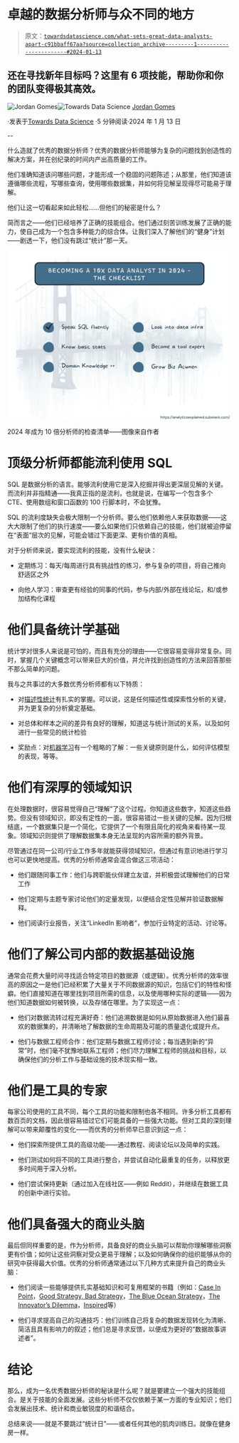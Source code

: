 # 卓越的数据分析师与众不同的地方

> 原文：[`towardsdatascience.com/what-sets-great-data-analysts-apart-c91bbaff67aa?source=collection_archive---------1-----------------------#2024-01-13`](https://towardsdatascience.com/what-sets-great-data-analysts-apart-c91bbaff67aa?source=collection_archive---------1-----------------------#2024-01-13)

## 还在寻找新年目标吗？这里有 6 项技能，帮助你和你的团队变得极其高效。

[](https://medium.com/@jordangom?source=post_page---byline--c91bbaff67aa--------------------------------)![Jordan Gomes](https://medium.com/@jordangom?source=post_page---byline--c91bbaff67aa--------------------------------)[](https://towardsdatascience.com/?source=post_page---byline--c91bbaff67aa--------------------------------)![Towards Data Science](https://towardsdatascience.com/?source=post_page---byline--c91bbaff67aa--------------------------------) [Jordan Gomes](https://medium.com/@jordangom?source=post_page---byline--c91bbaff67aa--------------------------------)

·发表于[Towards Data Science](https://towardsdatascience.com/?source=post_page---byline--c91bbaff67aa--------------------------------) ·5 分钟阅读·2024 年 1 月 13 日

--

什么造就了优秀的数据分析师？优秀的数据分析师能够为复杂的问题找到创造性的解决方案，并在创纪录的时间内产出高质量的工作。

他们准确知道该问哪些问题，才能形成一个稳固的问题陈述；从那里，他们知道该遵循哪些流程，写哪些查询，使用哪些数据集，并如何将见解呈现得尽可能易于理解。

他们让这一切看起来如此轻松……但他们的秘密是什么？

简而言之——他们已经培养了正确的技能组合。他们通过刻苦训练发展了正确的能力，使自己成为一个包含多种能力的综合体。让我们深入了解他们的“健身”计划——剧透一下，他们没有跳过“统计”那一天。

![](img/b43ce558270d00f7b4f2ae870a8b6128.png)

2024 年成为 10 倍分析师的检查清单——图像来自作者

# 顶级分析师都能流利使用 SQL

SQL 是数据分析的语言。能够流利使用它是深入挖掘并得出更深层见解的关键。而流利并非指精通——我真正指的是流利，也就是说，在编写一个包含多个 CTE、使用数组和窗口函数的 100 行脚本时，不会犹豫。

SQL 的流利度缺失会极大限制一个分析师。要么他们依赖他人来获取数据——这大大限制了他们的执行速度——要么如果他们只依赖自己的技能，他们就被迫停留在“表面”层次的见解，可能会错过下面更深、更有价值的真相。

对于分析师来说，要实现流利的技能，没有什么秘诀：

+   定期练习：每天/每周进行具有挑战性的练习，参与复杂的项目，将自己推向舒适区之外

+   向他人学习：审查更有经验的同事的代码，参与内部/外部在线论坛，和/或参加结构化课程

# 他们具备统计学基础

统计学对很多人来说是可怕的，而且有充分的理由——它很容易变得非常复杂。同时，掌握几个关键概念可以带来巨大的价值，并允许找到创造性的方法来回答那些不那么简单的问题。

我与之共事过的大多数优秀分析师都有以下特质：

+   对[描述性统计](https://en.wikipedia.org/wiki/Descriptive_statistics)有扎实的掌握。可以说，这是任何描述性或探索性分析的关键，并为更复杂的分析奠定基础。

+   对总体和样本之间的差异有良好的理解，知道这与统计测试的关系，以及如何进行一些常见的统计检验

+   奖励点：对[机器学习](https://www.youtube.com/watch?v=1vkb7BCMQd0)有一个粗略的了解：一些关键原则是什么，如何评估模型的表现，等等。

# 他们有深厚的领域知识

在处理数据时，很容易觉得自己“理解”了这个过程。你知道这些数字，知道这些趋势。但没有领域知识，即没有定性的一面，很容易错过一些关键的见解。因为归根结底，一个数据集只是一个简化，它提供了一个有限且简化的视角来看待某一现象。领域知识则提供了理解数据集本身无法呈现的内容所需的额外背景。

尽管通过在同一公司/行业工作多年就能获得领域知识，但通过有意识地进行学习也可以更快地提高。优秀的分析师通常会混合做这三项活动：

+   他们跟随同事工作：他们与跨职能伙伴建立友谊，并积极尝试理解他们的日常工作

+   他们定期与主题专家讨论他们的定量发现，以便结合定性见解并验证数据解释。

+   他们阅读行业报告，关注“LinkedIn 影响者”，参加行业特定的活动、讨论等。

# 他们了解公司内部的数据基础设施

通常会花费大量时间寻找适合特定项目的数据源（或逻辑）。优秀分析师的效率很高的原因之一是他们已经积累了大量关于不同数据源的知识，包括它们的特性和怪癖。他们直接知道在哪里找到项目所需的信息，以及使用哪种实际的逻辑——因为他们知道数据如何被转换，以及存储在哪里。为了实现这一点：

+   他们对数据流转过程充满好奇：他们追溯数据是如何从原始数据进入他们最喜欢的数据集的，并清晰地了解数据的生命周期及可能的质量退化或提升点。

+   他们与数据工程师合作：他们定期与数据工程师讨论；每当遇到新的“异常”时，他们毫不犹豫地联系工程师；他们尽力理解工程师的挑战和目标，以确保他们的分析工作与基础设施的技术现实相一致。

# 他们是工具的专家

每家公司使用的工具不同，每个工具的功能和限制也各不相同。许多分析工具都有数百页的文档，因此很容易错过它们可能具备的一些强大功能。但对工具的深刻理解可以带来颠覆性的变化——而优秀的分析师早已意识到这一点：

+   他们探索所提供工具的高级功能——通过教程、阅读论坛以及简单的实践。

+   他们测试如何将不同的工具进行整合，并尝试自动化最重复的任务，以释放更多时间用于深入分析。

+   他们尝试保持更新（通过加入在线社区——例如 Reddit），并继续在数据工具的创新中进行实验。

# 他们具备强大的商业头脑

最后但同样重要的是，作为分析师，具备良好的商业头脑可以帮助你理解哪些洞察更有价值；如何让这些洞察对受众更易于理解；以及如何确保你的组织能够从你的研究中获得最大价值。优秀的分析师通常通过以下几种方式来提升自己的商业头脑：

+   他们阅读一些能够提供扎实基础知识和可复用框架的书籍（例如：[Case In Point](https://www.amazon.com/Case-Point-11-Interview-Preparation/dp/0986370762/ref=sr_1_1?crid=2I6MT3HJVQSNJ&keywords=case+in+point&qid=1704866899&sprefix=case+in+point%2Caps%2C147&sr=8-1)，[Good Strategy, Bad Strategy](https://www.amazon.com/Good-Strategy-Bad-Strategy-audiobook/dp/B07R6XQ8YP/ref=sr_1_1?crid=2W28I5AB4GJMY&keywords=good+strategy+bad+strategy&qid=1704867199&sprefix=Good+Strateg%2Caps%2C143&sr=8-1)，[The Blue Ocean Strategy](https://www.amazon.com/Blue-Ocean-Strategy-Expanded-Uncontested/dp/B089DM3GZ9/ref=sr_1_1?crid=3CKY8392MOQ4G&keywords=blue+ocean+strategy&qid=1704867223&s=audible&sprefix=The+Blue+Ocean+Strategy%2Caudible%2C138&sr=1-1)，[The Innovator’s Dilemma](https://www.amazon.com/Innovators-Dilemma-Technologies-Management-Innovation/dp/1633691780/ref=sr_1_1?crid=2JJCDVSBTIP8F&keywords=The+Innovator%E2%80%99s+Dilemna&qid=1704867251&s=audible&sprefix=the+innovator+s+dilemna%2Caudible%2C140&sr=1-1)，[Inspired](https://www.amazon.com/Inspired-Marty-Cagan-audiobook/dp/B07BDQVC45/ref=sr_1_1?crid=273FTDPG3KPYD&keywords=Inspired&qid=1704867275&s=audible&sprefix=inspired%2Caudible%2C135&sr=1-1)等）

+   他们寻求提高自己的沟通技巧：他们训练自己将复杂的数据发现转化为清晰、简洁且具有影响力的叙述；他们总是寻求反馈，以便成为更好的“数据故事讲述者”。

# 结论

那么，成为一名优秀数据分析师的秘诀是什么呢？就是要建立一个强大的技能组合。是关于技能的全面发展。这些分析师不仅仅依赖于某一方面的专业知识；他们会发展出技术、统计和商业敏锐度的和谐结合。

总结来说——就是不要跳过“统计日”——或者任何其他的肌肉训练日。就像在健身房一样。
